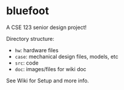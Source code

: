 # bluefoot
A CSE 123 senior design project!

Directory structure:
 - `hw`: hardware files
 - `case`: mechanical design files, models, etc
 - `src`: code
 - `doc`: images/files for wiki doc

See Wiki for Setup and more info.
